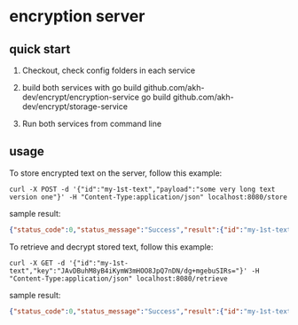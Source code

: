 # encryption server

## quick start
1) Checkout, check config folders in each service 

2) build both services with
go build github.com/akh-dev/encrypt/encryption-service
go build github.com/akh-dev/encrypt/storage-service

3) Run both services from command line

## usage
To store encrypted text on the server, follow this example:
```curl
curl -X POST -d '{"id":"my-1st-text","payload":"some very long text version one"}' -H "Content-Type:application/json" localhost:8080/store
```

sample result:
```json
{"status_code":0,"status_message":"Success","result":{"id":"my-1st-text","key":"JAvDBuhM8yB4iKymW3mHOO8JpQ7nDN/dg+mgebuSIRs="}}
```


To retrieve and decrypt stored text, follow this example:
```curl
curl -X GET -d '{"id":"my-1st-text","key":"JAvDBuhM8yB4iKymW3mHOO8JpQ7nDN/dg+mgebuSIRs="}' -H "Content-Type:application/json" localhost:8080/retrieve
```

sample result:
```json
{"status_code":0,"status_message":"Success","result":{"id":"my-1st-text","payload":"some very long text version one"}}
```
